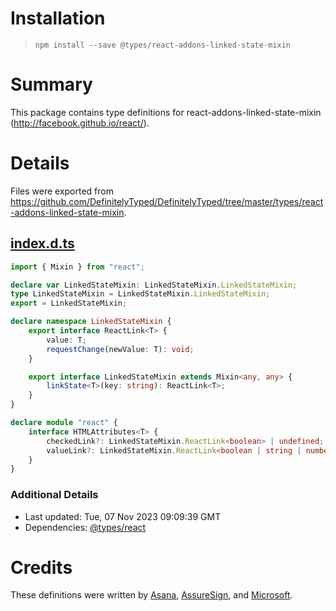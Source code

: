 # Installation
> `npm install --save @types/react-addons-linked-state-mixin`

# Summary
This package contains type definitions for react-addons-linked-state-mixin (http://facebook.github.io/react/).

# Details
Files were exported from https://github.com/DefinitelyTyped/DefinitelyTyped/tree/master/types/react-addons-linked-state-mixin.
## [index.d.ts](https://github.com/DefinitelyTyped/DefinitelyTyped/tree/master/types/react-addons-linked-state-mixin/index.d.ts)
````ts
import { Mixin } from "react";

declare var LinkedStateMixin: LinkedStateMixin.LinkedStateMixin;
type LinkedStateMixin = LinkedStateMixin.LinkedStateMixin;
export = LinkedStateMixin;

declare namespace LinkedStateMixin {
    export interface ReactLink<T> {
        value: T;
        requestChange(newValue: T): void;
    }

    export interface LinkedStateMixin extends Mixin<any, any> {
        linkState<T>(key: string): ReactLink<T>;
    }
}

declare module "react" {
    interface HTMLAttributes<T> {
        checkedLink?: LinkedStateMixin.ReactLink<boolean> | undefined;
        valueLink?: LinkedStateMixin.ReactLink<boolean | string | number> | undefined;
    }
}

````

### Additional Details
 * Last updated: Tue, 07 Nov 2023 09:09:39 GMT
 * Dependencies: [@types/react](https://npmjs.com/package/@types/react)

# Credits
These definitions were written by [Asana](https://asana.com), [AssureSign](http://www.assuresign.com), and [Microsoft](https://microsoft.com).
